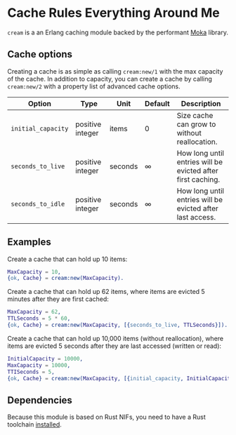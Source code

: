 Cache Rules Everything Around Me
================================

`cream` is a an Erlang caching module backed by the performant [Moka] library.

## Cache options

Creating a cache is as simple as calling `cream:new/1` with the max capacity of the cache. In addition to capacity, you can create a cache by calling `cream:new/2` with a property list of advanced cache options.

| Option             | Type             | Unit    | Default | Description                                                                |
|--------------------|------------------|---------|---------|----------------------------------------------------------------------------|
| `initial_capacity` | positive integer | items   |       0 | Size cache can grow to without reallocation.                               |
| `seconds_to_live`  | positive integer | seconds |       ∞ | How long until entries will be evicted after first caching.                |
| `seconds_to_idle`  | positive integer | seconds |       ∞ | How long until entries will be evicted after last access.                  |

## Examples

Create a cache that can hold up 10 items:

```erlang
MaxCapacity = 10,
{ok, Cache} = cream:new(MaxCapacity).
```

Create a cache that can hold up 62 items, where items are evicted 5 minutes after they are first cached:

```erlang
MaxCapacity = 62,
TTLSeconds = 5 * 60,
{ok, Cache} = cream:new(MaxCapacity, [{seconds_to_live, TTLSeconds}]).
```


Create a cache that can hold up 10,000 items (without reallocation), where items are evicted 5 seconds after they are last accessed (written or read):

```erlang
InitialCapacity = 10000,
MaxCapacity = 10000,
TTISeconds = 5,
{ok, Cache} = cream:new(MaxCapacity, [{initial_capacity, InitialCapacity}, {seconds_to_idle, TTISeconds}]).
```

## Dependencies

Because this module is based on Rust NIFs, you need to have a Rust toolchain [installed].

[Moka]: https://github.com/moka-rs/moka
[installed]: https://rustup.rs
